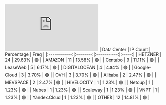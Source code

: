 ![Diagramm](https://github.com/obajay/StateSync-snapshots/blob/main/Projects/Oraichain/1/README.md)
| Data Center | IP Count | Percentage | Freq |
|:------------:|:--------:|:-----------:|:-----:|
| HETZNER | 24 | 29.63% | 🟢 |
| AMAZON | 11 | 13.58% | 🟢 |
| Contabo | 9 | 11.11% | 🟢 |
| LeaseWeb | 5 | 6.17% | 🟢 |
| DIGITALOCEAN | 4 | 4.94% | 🟢 |
| Google-Cloud | 3 | 3.70% | 🟢 |
| OVH | 3 | 3.70% | 🟢 |
| Alibaba | 2 | 2.47% | 🟢 |
| MEVSPACE | 2 | 2.47% | 🟢 |
| HIVELOCITY | 1 | 1.23% | 🟢 |
| Netcup | 1 | 1.23% | 🟢 |
| Nubes | 1 | 1.23% | 🟢 |
| Scaleway | 1 | 1.23% | 🟢 |
| VNPT | 1 | 1.23% | 🟢 |
| Yandex.Cloud | 1 | 1.23% | 🟢 |
| OTHER | 12 | 14.81% | 🟢 |